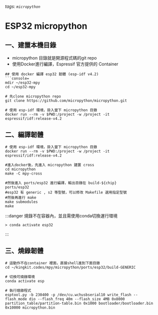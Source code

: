 ###### tags: `micropython`
ESP32 micropython
====

## 一、建置本機目錄

- micropython 目錄就是開源程式碼的git repo
- 使用Docker進行編譯，Espressif 官方提供的 Container 

```console=
## 使用 docker 編譯 esp32 韌體 (esp-idf v4.2)
```console=
mdir ~/esp32-mpy
cd ~/esp32-mpy

# 先clone micropython repo
git clone https://github.com/micropython/micropython.git

# 使用 esp-idf 環境，掛入當下 micropython 目錄
docker run --rm -v $PWD:/project -w /project -it espressif/idf:release-v4.2
```

## 二、編譯韌體
```console=
# 使用 esp-idf 環境，掛入當下 micropython 目錄
docker run --rm -v $PWD:/project -w /project -it espressif/idf:release-v4.2

#進入docker後，先進入 micropython 建置 cross
cd micropython
make -C mpy-cross

#然後進入 ports/esp32 進行編譯，輸出目錄在 build-${chip}
ports/esp32
#esp32 有 generic , s2 等型號，可以修改 Makefile 選用指定型號
#然後再進行 make 
make submodules
make

```

:::danger
燒錄不在容器內，並且需使用conda切換運行環境
```
> conda activate esp32
```
:::

## 三、燒錄韌體

```console=
# 這動作不在container 裡面，直接shell進到下面目錄
cd ~/kingkit.codes/mpy/micropython/ports/esp32/build-GENERIC

# 切換可燒錄環境
conda activate esp

# 執行燒錄程式
esptool.py -b 230400 -p /dev/cu.wchusbserial10 write_flash --flash_mode dio --flash_freq 40m --flash_size 4MB 0x8000 partition_table/partition-table.bin 0x1000 bootloader/bootloader.bin 0x10000 micropython.bin
```


